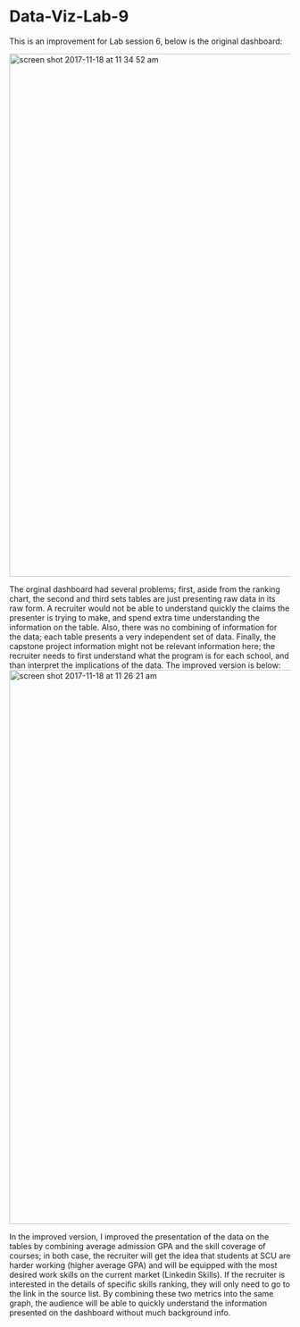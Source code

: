 # Data-Viz-Lab-9<br>
This is an improvement for Lab session 6, below is the original dashboard:<br>

<img width="937" alt="screen shot 2017-11-18 at 11 34 52 am" src="https://user-images.githubusercontent.com/32026039/32984108-a5d95684-cc54-11e7-9cf7-2f307cef2370.png"><br>

The orginal dashboard had several problems; first, aside from the ranking chart, the second and third sets tables are just presenting raw data in its raw form. A recruiter would not be able to understand quickly the claims the presenter is trying to make, and spend extra time understanding the information on the table. Also, there was no combining of information for the data; each table presents a very independent set of data. Finally, the capstone project information might not be relevant information here; the recruiter needs to first understand what the program is for each school, and than interpret the implications of the data. The improved version is below:<br>
<img width="993" alt="screen shot 2017-11-18 at 11 26 21 am" src="https://user-images.githubusercontent.com/32026039/32984138-4d037ba6-cc55-11e7-9382-ca04d5e7f138.png"><br>

In the improved version, I improved the presentation of the data on the tables by combining average admission GPA and the skill coverage of courses; in both case, the recruiter will get the idea that students at SCU are harder working (higher average GPA) and will be equipped with the most desired work skills on the current market (Linkedin Skills). If the recruiter is interested in the details of specific skills ranking, they will only need to go to the link in the source list. By combining these two metrics into the same graph, the audience will be able to quickly understand the information presented on the dashboard without much background info.<br>
